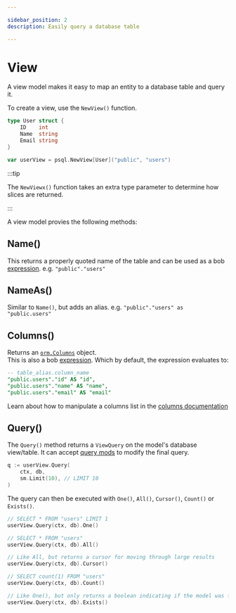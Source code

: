 ```yaml
---

sidebar_position: 2
description: Easily query a database table

---
```


# View

A view model makes it easy to map an entity to a database table and query it.

To create a view, use the `NewView()` function.

```go
type User struct {
    ID    int
    Name  string
    Email string
}

var userView = psql.NewView[User]("public", "users")
```

:::tip

The `NewViewx()` function takes an extra type parameter to determine how slices are returned.

:::

A view model provies the following methods:

## Name()

This returns a properly quoted name of the table and can be used as a bob [expression](../query-builder/building-queries#expressions). e.g. `"public"."users"`

## NameAs()

Similar to `Name()`, but adds an alias. e.g. `"public"."users" as "public.users"`

## Columns()

Returns an [`orm.Columns`](https://pkg.go.dev/github.com/stephenafamo/bob/orm#Columns) object.  
This is also a bob [expression](../query-builder/building-queries#expressions). Which by default, the expression evaluates to:

```sql
-- table_alias.column_name
"public.users"."id" AS "id",
"public.users"."name" AS "name",
"public.users"."email" AS "email"
```

Learn about how to manipulate a columns list in the [columns documentation](./columns)

## Query()

The `Query()` method returns a `ViewQuery` on the model's database view/table. It can accept [query mods](../query-builder/building-queries#query-mods) to modify the final query.

```go
q := userView.Query(
    ctx, db, 
    sm.Limit(10), // LIMIT 10
)
```

The query can then be executed with `One()`, `All()`, `Cursor()`, `Count()` or `Exists()`.

```go
// SELECT * FROM "users" LIMIT 1
userView.Query(ctx, db).One()

// SELECT * FROM "users"
userView.Query(ctx, db).All()

// Like All, but returns a cursor for moving through large results
userView.Query(ctx, db).Cursor()

// SELECT count(1) FROM "users"
userView.Query(ctx, db).Count()

// Like One(), but only returns a boolean indicating if the model was found
userView.Query(ctx, db).Exists()
```
